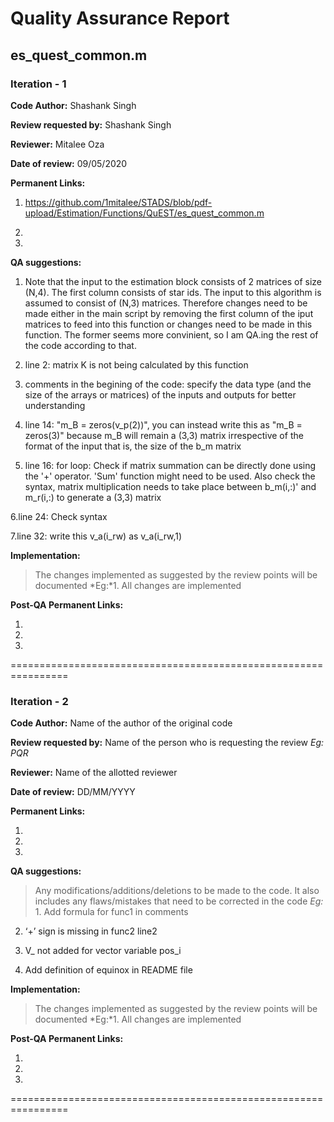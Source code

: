 Quality Assurance Report
====

es_quest_common.m
----

### Iteration - 1

**Code Author:** Shashank Singh


**Review requested by:** Shashank Singh


**Reviewer:** Mitalee Oza


**Date of review:**	09/05/2020


**Permanent Links:**

1. https://github.com/1mitalee/STADS/blob/pdf-upload/Estimation/Functions/QuEST/es_quest_common.m

2. 

3. 


**QA suggestions:**

1. Note that the input to the estimation block consists of 2 matrices of size (N,4). The first column consists of star ids. The input to this algorithm is assumed to consist of (N,3) matrices. Therefore changes need to be made either in the main script by removing the first column of the iput matrices to feed into this function or changes need to be made in this function. The former seems more convinient, so I am QA.ing the rest of the code according to that.

2. line 2: matrix K is not being calculated by this function

3. comments in the begining of the code: specify the data type (and the size of the arrays or matrices) of the inputs and outputs for better understanding

4. line 14: "m_B = zeros(v_p(2))", you can instead write this as "m_B = zeros(3)" because m_B will remain a (3,3) matrix irrespective of the format of the input that is, the size of the b_m matrix

5. line 16: for loop: Check if matrix summation can be directly done using the '+' operator. 'Sum' function might need to be used. Also check the syntax, matrix multiplication needs to take place between b_m(i,:)' and m_r(i,:) to generate a (3,3) matrix

6.line 24: Check syntax

7.line 32: write this v_a(i_rw) as v_a(i_rw,1)


**Implementation:**
> The changes implemented as suggested by the review points will be documented
*Eg:*1. All changes are implemented


**Post-QA Permanent Links:**

1.

2.

3.

================================================================

### Iteration - 2

**Code Author:** Name of the author of the original code


**Review requested by:** Name of the person who is requesting the review *Eg: PQR*


**Reviewer:** Name of the allotted reviewer


**Date of review:**	DD/MM/YYYY


**Permanent Links:**

1. 

2. 

3. 


**QA suggestions:**
> Any modifications/additions/deletions to be made to the code. It also includes any flaws/mistakes that need to be corrected in the code
*Eg:* 1. Add formula for func1 in comments

2. ‘+’ sign is missing in func2 line2

3. V_ not added for vector variable pos_i

4. Add definition of equinox in README file


**Implementation:**
> The changes implemented as suggested by the review points will be documented
*Eg:*1. All changes are implemented


**Post-QA Permanent Links:**

1.

2.

3.

================================================================
